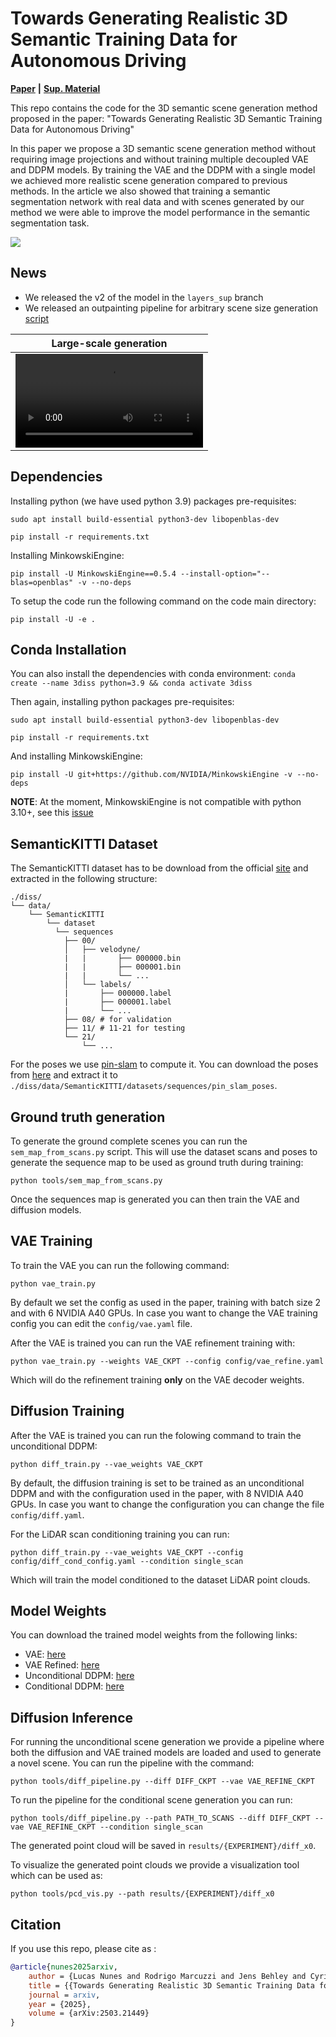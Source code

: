 # Towards Generating Realistic 3D Semantic Training Data for Autonomous Driving

**[Paper](https://www.ipb.uni-bonn.de/pdfs/nunes2025arxiv.pdf)** **|** **[Sup. Material](https://www.ipb.uni-bonn.de/pdfs/nunes2025arxiv_suppl.pdf)**

This repo contains the code for the 3D semantic scene generation method proposed in the paper: "Towards Generating Realistic 3D Semantic Training Data for Autonomous Driving"

In this paper we propose a 3D semantic scene generation method without requiring image projections and without training multiple decoupled VAE and DDPM models. By training the VAE and the DDPM with a single model we achieved more realistic scene generation compared to previous methods. In the article we also showed that training a semantic segmentation network with real data and with scenes generated by our method we were able to improve the model performance in the semantic segmentation task.
 
![](media/qualitative1.png)

## News
 - We released the v2 of the model in the `layers_sup` branch
 - We released an outpainting pipeline for arbitrary scene size generation [script](https://github.com/PRBonn/3DiSS/blob/layers_sup/diss/tools/city_diff_pipeline.py)

| Large-scale generation |
| :-: |
| <video src='https://github.com/user-attachments/assets/4c3513bc-f765-4875-8511-1485734f823d'> |

## Dependencies

Installing python (we have used python 3.9) packages pre-requisites:

`sudo apt install build-essential python3-dev libopenblas-dev`

`pip install -r requirements.txt`

Installing MinkowskiEngine:

`pip install -U MinkowskiEngine==0.5.4 --install-option="--blas=openblas" -v --no-deps`

To setup the code run the following command on the code main directory:

`pip install -U -e .`

## Conda Installation

You can also install the dependencies with conda environment:
`conda create --name 3diss python=3.9 && conda activate 3diss`

Then again, installing python packages pre-requisites:

`sudo apt install build-essential python3-dev libopenblas-dev`

`pip install -r requirements.txt`

And installing MinkowskiEngine:

`pip install -U git+https://github.com/NVIDIA/MinkowskiEngine -v --no-deps`

**NOTE**: At the moment, MinkowskiEngine is not compatible with python 3.10+, see this [issue](https://github.com/NVIDIA/MinkowskiEngine/issues/526#issuecomment-1855119728)

## SemanticKITTI Dataset

The SemanticKITTI dataset has to be download from the official [site](http://www.semantic-kitti.org/dataset.html#download) and extracted in the following structure:

```
./diss/
└── data/
    └── SemanticKITTI
        └── dataset
          └── sequences
            ├── 00/
            │   ├── velodyne/
            |   |       ├── 000000.bin
            |   |       ├── 000001.bin
            |   |       └── ...
            │   └── labels/
            |       ├── 000000.label
            |       ├── 000001.label
            |       └── ...
            ├── 08/ # for validation
            ├── 11/ # 11-21 for testing
            └── 21/
                └── ...
```

For the poses we use [pin-slam](https://github.com/PRBonn/PIN_SLAM) to compute it. You can download the poses from [here](https://www.ipb.uni-bonn.de/html/projects/3diss/pin_slam_poses.zip) and extract it to `./diss/data/SemanticKITTI/datasets/sequences/pin_slam_poses`.

## Ground truth generation

To generate the ground complete scenes you can run the `sem_map_from_scans.py` script. This will use the dataset scans and poses to generate the sequence map to be used as ground truth during training:

```
python tools/sem_map_from_scans.py
```

Once the sequences map is generated you can then train the VAE and diffusion models.

## VAE Training

To train the VAE you can run the following command:

`python vae_train.py`

By default we set the config as used in the paper, training with batch size 2 and with 6 NVIDIA A40 GPUs. In case you want to change the VAE training config you can edit the `config/vae.yaml` file.

After the VAE is trained you can run the VAE refinement training with:

`python vae_train.py --weights VAE_CKPT --config config/vae_refine.yaml`

Which will do the refinement training **only** on the VAE decoder weights.

## Diffusion Training

After the VAE is trained you can run the folowing command to train the unconditional DDPM:

`python diff_train.py --vae_weights VAE_CKPT`

By default, the diffusion training is set to be trained as an unconditional DDPM and with the configuration used in the paper, with 8 NVIDIA A40 GPUs. In case you want to change the configuration you can change the file `config/diff.yaml`.

For the LiDAR scan conditioning training you can run:

`python diff_train.py --vae_weights VAE_CKPT --config config/diff_cond_config.yaml --condition single_scan`

Which will train the model conditioned to the dataset LiDAR point clouds.

## Model Weights

You can download the trained model weights from the following links:

- VAE: [here](https://www.ipb.uni-bonn.de/html/projects/3diss/v1/vae.ckpt)
- VAE Refined: [here](https://www.ipb.uni-bonn.de/html/projects/3diss/v1/vae_refine.ckpt)
- Unconditional DDPM: [here](https://www.ipb.uni-bonn.de/html/projects/3diss/v1/diff_uncond.ckpt)
- Conditional DDPM: [here](https://www.ipb.uni-bonn.de/html/projects/3diss/v1/diff_cond.ckpt)

## Diffusion Inference

For running the unconditional scene generation we provide a pipeline where both the diffusion and VAE trained models are loaded and used to generate a novel scene. You can run the pipeline with the command:

`python tools/diff_pipeline.py --diff DIFF_CKPT --vae VAE_REFINE_CKPT`

To run the pipeline for the conditional scene generation you can run:

`python tools/diff_pipeline.py --path PATH_TO_SCANS --diff DIFF_CKPT --vae VAE_REFINE_CKPT --condition single_scan`

The generated point cloud will be saved in `results/{EXPERIMENT}/diff_x0`.

To visualize the generated point clouds we provide a visualization tool which can be used as:

`python tools/pcd_vis.py --path results/{EXPERIMENT}/diff_x0`

## Citation

If you use this repo, please cite as :

```bibtex
@article{nunes2025arxiv,
    author = {Lucas Nunes and Rodrigo Marcuzzi and Jens Behley and Cyrill Stachniss},
    title = {{Towards Generating Realistic 3D Semantic Training Data for Autonomous Driving}},
    journal = arxiv,
    year = {2025},
    volume = {arXiv:2503.21449}
}
